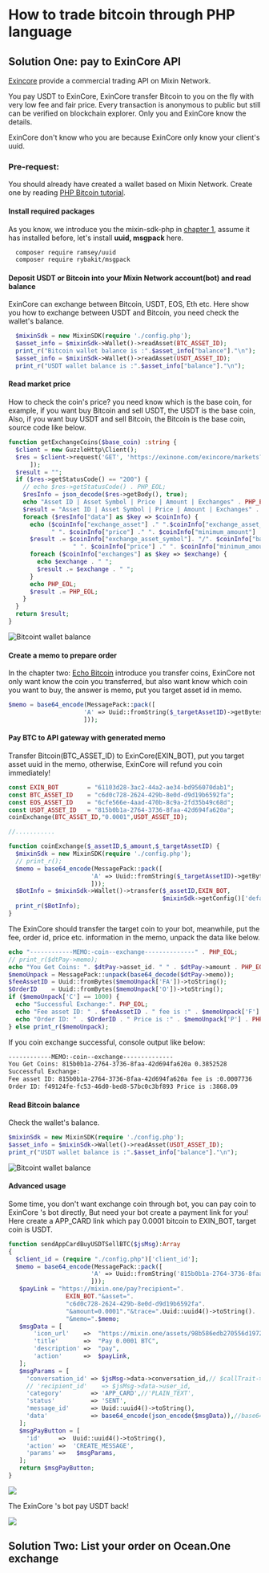 # How to trade bitcoin through PHP language

## Solution One: pay to ExinCore API
[Exincore](https://github.com/exinone/exincore) provide a commercial trading API on Mixin Network.

You pay USDT to ExinCore, ExinCore transfer Bitcoin to you on the fly with very low fee and fair price. Every transaction is anonymous to public but still can be verified on blockchain explorer. Only you and ExinCore know the details.

ExinCore don't know who you are because ExinCore only know your client's uuid.

### Pre-request:
You should already have created a wallet based on Mixin Network. Create one by reading [PHP Bitcoin tutorial](https://github.com/wenewzhang/mixin_labs-php-bot).

#### Install required packages
As you know, we introduce you the mixin-sdk-php in [chapter 1](https://github.com/wenewzhang/mixin_labs-php-bot/blob/master/README.md), assume it has installed before, let's install **uuid, msgpack** here.
```bash
  composer require ramsey/uuid
  composer require rybakit/msgpack
```
#### Deposit USDT or Bitcoin into your Mixin Network account(bot) and read balance
ExinCore can exchange between Bitcoin, USDT, EOS, Eth etc. Here show you how to exchange between USDT and Bitcoin,
you need check the wallet's balance.
```php
  $mixinSdk = new MixinSDK(require './config.php');
  $asset_info = $mixinSdk->Wallet()->readAsset(BTC_ASSET_ID);
  print_r("Bitcoin wallet balance is :".$asset_info["balance"]."\n");
  $asset_info = $mixinSdk->Wallet()->readAsset(USDT_ASSET_ID);
  print_r("USDT wallet balance is :".$asset_info["balance"]."\n");
```
#### Read market price
How to check the coin's price? you need know which is the base coin,
for example, if you want buy Bitcoin and sell USDT, the USDT is the base coin, Also,
if you want buy USDT and sell Bitcoin, the Bitcoin is the base coin, source code like below.
```php
function getExchangeCoins($base_coin) :string {
  $client = new GuzzleHttp\Client();
  $res = $client->request('GET', 'https://exinone.com/exincore/markets?base_asset='.$base_coin, [
      ]);
  $result = "";
  if ($res->getStatusCode() == "200") {
    // echo $res->getStatusCode() . PHP_EOL;
    $resInfo = json_decode($res->getBody(), true);
    echo "Asset ID | Asset Symbol | Price | Amount | Exchanges" . PHP_EOL;
    $result = "Asset ID | Asset Symbol | Price | Amount | Exchanges" . PHP_EOL;
    foreach ($resInfo["data"] as $key => $coinInfo) {
      echo ($coinInfo["exchange_asset"] ." ".$coinInfo["exchange_asset_symbol"]. "/". $coinInfo["base_asset_symbol"] .
            " ". $coinInfo["price"] ." ". $coinInfo["minimum_amount"] ."-". $coinInfo["maximum_amount"] . " ");
      $result .= $coinInfo["exchange_asset_symbol"]. "/". $coinInfo["base_asset_symbol"] .
                  " ". $coinInfo["price"] ." ". $coinInfo["minimum_amount"] ."-". $coinInfo["maximum_amount"] . " ";
      foreach ($coinInfo["exchanges"] as $key => $exchange) {
        echo $exchange . " ";
        $result .= $exchange . " ";
      }
      echo PHP_EOL;
      $result .= PHP_EOL;
    }
  }
  return $result;
}
```
![Bitcoint wallet balance](https://github.com/wenewzhang/mixin_labs-php-bot/res/blob/master/btc-usdt-price.jpg)

#### Create a memo to prepare order
In the chapter two: [Echo Bitcoin](https://github.com/wenewzhang/mixin_labs-php-bot/blob/master/README2.md) introduce you
transfer coins, ExinCore not only want know the coin you transferred, but also want know which coin you want to buy, the answer is memo, put you target asset id in memo.
```php
$memo = base64_encode(MessagePack::pack([
                     'A' => Uuid::fromString($_targetAssetID)->getBytes(),
                     ]));
```
#### Pay BTC to API gateway with generated memo
Transfer Bitcoin(BTC_ASSET_ID) to ExinCore(EXIN_BOT), put you target asset uuid in the memo, otherwise, ExinCore will refund you coin immediately!
```php
const EXIN_BOT        = "61103d28-3ac2-44a2-ae34-bd956070dab1";
const BTC_ASSET_ID    = "c6d0c728-2624-429b-8e0d-d9d19b6592fa";
const EOS_ASSET_ID    = "6cfe566e-4aad-470b-8c9a-2fd35b49c68d";
const USDT_ASSET_ID   = "815b0b1a-2764-3736-8faa-42d694fa620a";
coinExchange(BTC_ASSET_ID,"0.0001",USDT_ASSET_ID);

//...........

function coinExchange($_assetID,$_amount,$_targetAssetID) {
  $mixinSdk = new MixinSDK(require './config.php');
  // print_r();
  $memo = base64_encode(MessagePack::pack([
                       'A' => Uuid::fromString($_targetAssetID)->getBytes(),
                       ]));
  $BotInfo = $mixinSdk->Wallet()->transfer($_assetID,EXIN_BOT,
                                           $mixinSdk->getConfig()['default']['pin'],$_amount,$memo);
  print_r($BotInfo);
}
```
The ExinCore should transfer the target coin to your bot, meanwhile, put the fee, order id, price etc. information in the memo, unpack the data like below.
```php
echo "------------MEMO:-coin--exchange--------------" . PHP_EOL;
// print_r($dtPay->memo);
echo "You Get Coins: ". $dtPay->asset_id. " " . $dtPay->amount . PHP_EOL;
$memoUnpack = MessagePack::unpack(base64_decode($dtPay->memo));
$feeAssetID = Uuid::fromBytes($memoUnpack['FA'])->toString();
$OrderID    = Uuid::fromBytes($memoUnpack['O'])->toString();
if ($memoUnpack['C'] == 1000) {
  echo "Successful Exchange:". PHP_EOL;
  echo "Fee asset ID: " . $feeAssetID . " fee is :" . $memoUnpack['F'] . PHP_EOL;
  echo "Order ID: " . $OrderID . " Price is :" . $memoUnpack['P'] . PHP_EOL;
} else print_r($memoUnpack);
```

If you coin exchange successful, console output like below:
```bash
------------MEMO:-coin--exchange--------------
You Get Coins: 815b0b1a-2764-3736-8faa-42d694fa620a 0.3852528
Successful Exchange:
Fee asset ID: 815b0b1a-2764-3736-8faa-42d694fa620a fee is :0.0007736
Order ID: f49124fe-fc53-46d0-bed8-57bc0c3bf893 Price is :3868.09
```

#### Read Bitcoin balance
Check the wallet's balance.
```php
$mixinSdk = new MixinSDK(require './config.php');
$asset_info = $mixinSdk->Wallet()->readAsset(USDT_ASSET_ID);
print_r("USDT wallet balance is :".$asset_info["balance"]."\n");
```
![Bitcoint wallet balance](https://github.com/wenewzhang/mixin_labs-php-bot/res/blob/master/exchange-and-balance.jpg)

#### Advanced usage
Some time, you don't want exchange coin through bot, you can pay coin to ExinCore 's bot directly,
But need your bot create a payment link for you! Here create a APP_CARD link which pay 0.0001 bitcoin to EXIN_BOT,
target coin is USDT.
```php
function sendAppCardBuyUSDTSellBTC($jsMsg):Array
{
  $client_id = (require "./config.php")['client_id'];
  $memo = base64_encode(MessagePack::pack([
                       'A' => Uuid::fromString('815b0b1a-2764-3736-8faa-42d694fa620a')->getBytes(),
                       ]));
   $payLink = "https://mixin.one/pay?recipient=".
                EXIN_BOT."&asset=".
                "c6d0c728-2624-429b-8e0d-d9d19b6592fa".
                "&amount=0.0001"."&trace=".Uuid::uuid4()->toString().
                "&memo=".$memo;
   $msgData = [
       'icon_url'    =>  "https://mixin.one/assets/98b586edb270556d1972112bd7985e9e.png",
       'title'       =>  "Pay 0.0001 BTC",
       'description' =>  "pay",
       'action'      =>  $payLink,
   ];
   $msgParams = [
     'conversation_id' => $jsMsg->data->conversation_id,// $callTrait->config[client_id],
     // 'recipient_id'    => $jsMsg->data->user_id,
     'category'        => 'APP_CARD',//'PLAIN_TEXT',
     'status'          => 'SENT',
     'message_id'      => Uuid::uuid4()->toString(),
     'data'            => base64_encode(json_encode($msgData)),//base64_encode("hello!"),
   ];
   $msgPayButton = [
     'id'     =>  Uuid::uuid4()->toString(),
     'action' =>  'CREATE_MESSAGE',
     'params' =>   $msgParams,
   ];
   return $msgPayButton;
}
```
![](https://github.com/wenewzhang/mixin_labs-php-bot/res/blob/master/user-exchange-bitcoin-directly.jpg)

The ExinCore 's bot pay USDT back!

![](https://github.com/wenewzhang/mixin_labs-php-bot/res/blob/master/user-directly-exchage-result.jpg)

## Solution Two: List your order on Ocean.One exchange
